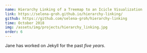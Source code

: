```yaml
---
name: Hierarchy Linking of a Treemap to an Icicle Visualization
link: https://selena-groh.github.io/hierarchy-linking/
github: https://github.com/selena-groh/hierarchy-linking
time: October 2018
img: /assets/img/projects/hierarchy_linking.jpg
order: 6
---
```

Jane has worked on Jekyll for the past *five years*.
